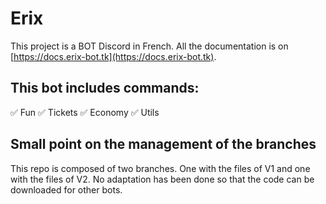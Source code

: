 # Erix

This project is a BOT Discord in French. All the documentation is on [https://docs.erix-bot.tk](https://docs.erix-bot.tk). 

## This bot includes commands:
✅ Fun
✅ Tickets
✅ Economy
✅ Utils

## Small point on the management of the branches
This repo is composed of two branches. One with the files of V1 and one with the files of V2. No adaptation has been done so that the code can be downloaded for other bots.
